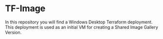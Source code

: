 # TF-Image

In this repository you will find a Windows Desktop Terraform deployment. This deployment is used as an initial VM for creating a Shared Image Gallery Version.
